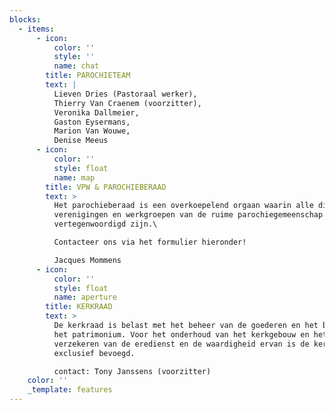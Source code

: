 ```yaml
---
blocks:
  - items:
      - icon:
          color: ''
          style: ''
          name: chat
        title: PAROCHIETEAM
        text: |
          Lieven Dries (Pastoraal werker),
          Thierry Van Craenem (voorzitter),
          Veronika Dallmeier,
          Gaston Eysermans,
          Marion Van Wouwe,
          Denise Meeus
      - icon:
          color: ''
          style: float
          name: map
        title: VPW & PAROCHIEBERAAD
        text: >
          Het parochieberaad is een overkoepelend orgaan waarin alle diensten,
          verenigingen en werkgroepen van de ruime parochiegemeenschap
          vertegenwoordigd zijn.\

          Contacteer ons via het formulier hieronder!

          Jacques Mommens
      - icon:
          color: ''
          style: float
          name: aperture
        title: KERKRAAD
        text: >
          De kerkraad is belast met het beheer van de goederen en het behoud van
          het patrimonium. Voor het onderhoud van het kerkgebouw en het
          verzekeren van de eredienst en de waardigheid ervan is de kerkraad
          exclusief bevoegd.

          contact: Tony Janssens (voorzitter)
    color: ''
    _template: features
---
```





